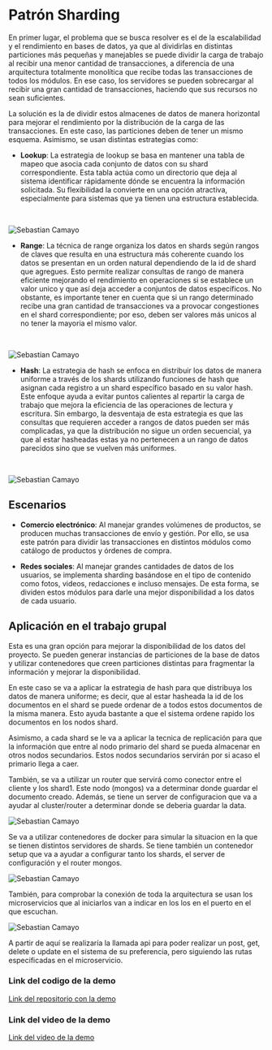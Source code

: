 # Patrón Sharding

En primer lugar, el problema que se busca resolver es el de la escalabilidad y el rendimiento en bases de datos, ya que al dividirlas en distintas particiones más pequeñas y manejables se puede dividir la carga de trabajo al recibir una menor cantidad de transacciones, a diferencia de una arquitectura totalmente monolítica que recibe todas las transacciones de todos los módulos. En ese caso, los servidores se pueden sobrecargar al recibir una gran cantidad de transacciones, haciendo que sus recursos no sean suficientes.

La solución es la de dividir estos almacenes de datos de manera horizontal para mejorar el rendimiento por la distribución de la carga de las transacciones. En este caso, las particiones deben de tener un mismo esquema. Asimismo, se usan distintas estrategias como:

- **Lookup**: La estrategia de lookup se basa en mantener una tabla de mapeo que asocia cada conjunto de datos con su shard correspondiente. Esta tabla actúa como un directorio que deja al sistema identificar rápidamente dónde se encuentra la información solicitada. Su flexibilidad la convierte en una opción atractiva, especialmente para sistemas que ya tienen una estructura establecida.

<br>

![Sebastian Camayo](lookup.png)

- **Range**: La técnica de range organiza los datos en shards según rangos de claves que resulta en una estructura más coherente cuando los datos se presentan en un orden natural dependiendo de la id de shard que agregues. Esto permite realizar consultas de rango de manera eficiente mejorando el rendimiento en operaciones si se establece un valor unico y que así deja acceder a conjuntos de datos específicos. No obstante, es importante tener en cuenta que si un rango determinado recibe una gran cantidad de transacciones va a provocar congestiones en el shard correspondiente; por eso, deben ser valores más unicos al no tener la mayoria el mismo valor.

<br>

![Sebastian Camayo](range.png)

- **Hash**: La estrategia de hash se enfoca en distribuir los datos de manera uniforme a través de los shards utilizando funciones de hash que asignan cada registro a un shard específico basado en su valor hash. Este enfoque ayuda a evitar puntos calientes al repartir la carga de trabajo que mejora la eficiencia de las operaciones de lectura y escritura. Sin embargo, la desventaja de esta estrategia es que las consultas que requieren acceder a rangos de datos pueden ser más complicadas, ya que la distribución no sigue un orden secuencial, ya que al estar hasheadas estas ya no pertenecen a un rango de datos parecidos sino que se vuelven más uniformes.

<br>

![Sebastian Camayo](hash.png)

## Escenarios

- **Comercio electrónico**: Al manejar grandes volúmenes de productos, se producen muchas transacciones de envío y gestión. Por ello, se usa este patrón para dividir las transacciones en distintos módulos como catálogo de productos y órdenes de compra.

- **Redes sociales**: Al manejar grandes cantidades de datos de los usuarios, se implementa sharding basándose en el tipo de contenido como fotos, videos, redacciones e incluso mensajes. De esta forma, se dividen estos módulos para darle una mejor disponibilidad a los datos de cada usuario.

## Aplicación en el trabajo grupal

Esta es una gran opción para mejorar la disponibilidad de los datos del proyecto. Se pueden generar instancias de particiones de la base de datos y utilizar contenedores que creen particiones distintas para fragmentar la información y mejorar la disponibilidad.

En este caso se va a aplicar la estrategia de hash para que distribuya los datos de manera uniforme; es decir, que al estar hasheada la id de los documentos en el shard se puede ordenar de a todos estos documentos de la misma manera. Esto ayuda bastante a que el sistema ordene rapido los documentos en los nodos shard.

Asimismo, a cada shard se le va a aplicar la tecnica de replicación para que la información que entre al nodo primario del shard se pueda almacenar en otros nodos secundarios. Estos nodos secundarios servirán por si acaso el primario llega a caer.

También, se va a utilizar un router que servirá como conector entre el cliente y los shard1. Este nodo (mongos) va a determinar donde guardar el documento creado. Además, se tiene un server de configuracion que va a ayudar al cluster/router a determinar donde se deberia guardar la data.

![Sebastian Camayo](sharding_mongodb.png)

Se va a utilizar contenedores de docker para simular la situacion en la que se tienen distintos servidores de shards. Se tiene también un contenedor setup que va a ayudar a configurar tanto los shards, el server de configuración y el router mongos.

![Sebastian Camayo](docker-sharding.png)

También, para comprobar la conexión de toda la arquitectura se usan los microservicios que al iniciarlos van a indicar en los los en el puerto en el que escuchan.

![Sebastian Camayo](docker-microservices.png)

A partir de aquí se realizaría la llamada api para poder realizar un post, get, delete o update en el sistema de su preferencia, pero siguiendo las rutas especificadas en el microservicio.

### Link del codigo de la demo
[Link del repositorio con la demo](https://github.com/Seboot2002/booking-rest-api-express-mongodb)

### Link del video de la demo
[Link del video de la demo](https://www.youtube.com/watch?v=sYdQEVId95g&ab_channel=Sebasti%C3%A1nCamayo)